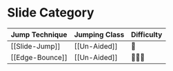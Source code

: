 # Slide Category

Jump Technique | Jumping Class | Difficulty
------------ | ------------ | ------------
[[Slide-Jump]] | [[Un-Aided]] | 🌟
[[Edge-Bounce]] | [[Un-Aided]] | 🌟🌟🌟